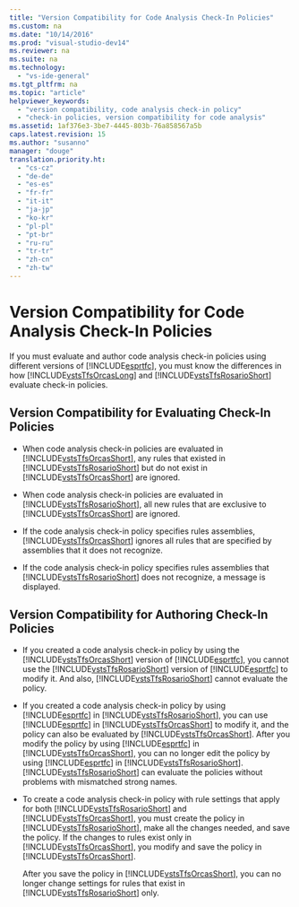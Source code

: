 ```yaml
---
title: "Version Compatibility for Code Analysis Check-In Policies"
ms.custom: na
ms.date: "10/14/2016"
ms.prod: "visual-studio-dev14"
ms.reviewer: na
ms.suite: na
ms.technology: 
  - "vs-ide-general"
ms.tgt_pltfrm: na
ms.topic: "article"
helpviewer_keywords: 
  - "version compatibility, code analysis check-in policy"
  - "check-in policies, version compatibility for code analysis"
ms.assetid: 1af376e3-3be7-4445-803b-76a858567a5b
caps.latest.revision: 15
ms.author: "susanno"
manager: "douge"
translation.priority.ht: 
  - "cs-cz"
  - "de-de"
  - "es-es"
  - "fr-fr"
  - "it-it"
  - "ja-jp"
  - "ko-kr"
  - "pl-pl"
  - "pt-br"
  - "ru-ru"
  - "tr-tr"
  - "zh-cn"
  - "zh-tw"
---
```

# Version Compatibility for Code Analysis Check-In Policies
If you must evaluate and author code analysis check-in policies using different versions of [!INCLUDE[esprtfc](../codequality/includes/esprtfc_md.md)], you must know the differences in how [!INCLUDE[vstsTfsOrcasLong](../codequality/includes/vststfsorcaslong_md.md)] and [!INCLUDE[vstsTfsRosarioShort](../codequality/includes/vststfsrosarioshort_md.md)] evaluate check-in policies.  
  
## Version Compatibility for Evaluating Check-In Policies  
  
-   When code analysis check-in policies are evaluated in [!INCLUDE[vstsTfsOrcasShort](../codequality/includes/vststfsorcasshort_md.md)], any rules that existed in [!INCLUDE[vstsTfsRosarioShort](../codequality/includes/vststfsrosarioshort_md.md)] but do not exist in [!INCLUDE[vstsTfsOrcasShort](../codequality/includes/vststfsorcasshort_md.md)] are ignored.  
  
-   When code analysis check-in policies are evaluated in [!INCLUDE[vstsTfsRosarioShort](../codequality/includes/vststfsrosarioshort_md.md)], all new rules that are exclusive to [!INCLUDE[vstsTfsOrcasShort](../codequality/includes/vststfsorcasshort_md.md)] are ignored.  
  
-   If the code analysis check-in policy specifies rules assemblies, [!INCLUDE[vstsTfsOrcasShort](../codequality/includes/vststfsorcasshort_md.md)] ignores all rules that are specified by assemblies that it does not recognize.  
  
-   If the code analysis check-in policy specifies rules assemblies that [!INCLUDE[vstsTfsRosarioShort](../codequality/includes/vststfsrosarioshort_md.md)] does not recognize, a message is displayed.  
  
## Version Compatibility for Authoring Check-In Policies  
  
-   If you created a code analysis check-in policy by using the [!INCLUDE[vstsTfsOrcasShort](../codequality/includes/vststfsorcasshort_md.md)] version of [!INCLUDE[esprtfc](../codequality/includes/esprtfc_md.md)], you cannot use the [!INCLUDE[vstsTfsRosarioShort](../codequality/includes/vststfsrosarioshort_md.md)] version of [!INCLUDE[esprtfc](../codequality/includes/esprtfc_md.md)] to modify it. And also, [!INCLUDE[vstsTfsRosarioShort](../codequality/includes/vststfsrosarioshort_md.md)] cannot evaluate the policy.  
  
-   If you created a code analysis check-in policy by using [!INCLUDE[esprtfc](../codequality/includes/esprtfc_md.md)] in [!INCLUDE[vstsTfsRosarioShort](../codequality/includes/vststfsrosarioshort_md.md)], you can use [!INCLUDE[esprtfc](../codequality/includes/esprtfc_md.md)] in [!INCLUDE[vstsTfsOrcasShort](../codequality/includes/vststfsorcasshort_md.md)] to modify it, and the policy can also be evaluated by [!INCLUDE[vstsTfsOrcasShort](../codequality/includes/vststfsorcasshort_md.md)]. After you modify the policy by using [!INCLUDE[esprtfc](../codequality/includes/esprtfc_md.md)] in [!INCLUDE[vstsTfsOrcasShort](../codequality/includes/vststfsorcasshort_md.md)], you can no longer edit the policy by using [!INCLUDE[esprtfc](../codequality/includes/esprtfc_md.md)] in [!INCLUDE[vstsTfsRosarioShort](../codequality/includes/vststfsrosarioshort_md.md)]. [!INCLUDE[vstsTfsRosarioShort](../codequality/includes/vststfsrosarioshort_md.md)] can evaluate the policies without problems with mismatched strong names.  
  
-   To create a code analysis check-in policy with rule settings that apply for both [!INCLUDE[vstsTfsRosarioShort](../codequality/includes/vststfsrosarioshort_md.md)] and [!INCLUDE[vstsTfsOrcasShort](../codequality/includes/vststfsorcasshort_md.md)], you must create the policy in [!INCLUDE[vstsTfsRosarioShort](../codequality/includes/vststfsrosarioshort_md.md)], make all the changes needed, and save the policy. If the changes to rules exist only in [!INCLUDE[vstsTfsOrcasShort](../codequality/includes/vststfsorcasshort_md.md)], you modify and save the policy in [!INCLUDE[vstsTfsOrcasShort](../codequality/includes/vststfsorcasshort_md.md)].  
  
     After you save the policy in [!INCLUDE[vstsTfsOrcasShort](../codequality/includes/vststfsorcasshort_md.md)], you can no longer change settings for rules that exist in [!INCLUDE[vstsTfsRosarioShort](../codequality/includes/vststfsrosarioshort_md.md)] only.